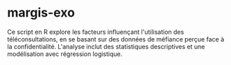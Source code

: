 # margis-exo
Ce script en R explore les facteurs influençant l'utilisation des téléconsultations, en se basant sur des données de méfiance perçue face à la confidentialité. L'analyse inclut des statistiques descriptives et une modélisation avec régression logistique.

